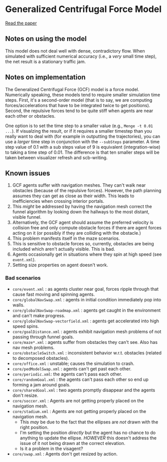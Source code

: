 # Generalized Centrifugal Force Model

[Read the paper](https://arxiv.org/pdf/1008.4297.pdf)

## Notes on using the model

This model does not deal well with dense, contradictory flow.  When simulated with sufficient 
numerical accuracy (i.e., a *very* small time step), the net result is a stationary traffic jam.

## Notes on implementation

The Generalized Centrifugal Force (GCF) model is a force model.  Numerically speaking, these models
tend to require smaller simulation time steps.  First, it's a second-order model (that is to say,
we are computing forces/accelerations that have to be integrated twice to get positions). Second,
the repulsive forces tend to be quite stiff when agents are near each other or obstacles.

One option is to set the time step to a smaller value (e.g., `Menge -t 0.01 ...`).  If visualzing
the result, or if it requires a smaller timestep than you really want to deal with (for example
in outputting the trajectories), you can use a *larger* time step in conjunction with the
`--subSteps` parameter.  A time step value of 0.1 with a sub steps value of 9 is equivalent
(integration-wise) to taking a time step of 0.01.  The difference is that ten smaller steps will
be taken between visualizer refresh and scb-writing.

## Known issues

1. GCF agents suffer with navigation meshes.  They can't walk near obstacles (because of the 
   repulsive forces).  However, the path planning assumes they can get as close as their width. This
   leads to inefficiencies when crossing interior portals.
  1. This *might* be addressed by having the navigation mesh correct the funnel algorithm by 
	looking down the hallways to the most distant, visible funnel.
  2. Alternatively, the GCF agent should assume the preferred velocity is collision free and only
	   compute obstacle forces if there are agent forces acting on it (or possibly if they are
	   colliding with the obstacle.)
  3. This problem manifests itself in the maze scenarios.
2. This is sensitive to obstacle forces so, currently, obstacles are being included which aren't
   actually visible.  This is bad.
3. Agents occasionally get in situations where they spin at high speed (see `event.xml`).
4. Setting size properties on agent doesn't work.
   
### Bad scenarios
	
- `core/event.xml` : as agents cluster near goal, forces ripple through that cause fast moving
	and spinning agents.
- `core/globalNavSwap.xml` : agents in initial condition immediately pop into walls.
- `core/globalNavSwap-roadmap.xml` : agents get caught in the environment and can't make progress.
- `core/globalNavSwap-vectorfield.xml` : agents get accelerated into high speed spins.
- `core/goalDistance.xml` : agents exhibit navigation mesh problems of not passing through funnel
	goals.
- `core/maze*.xml` : agents suffer from obstacles they can't see.  Also has nav mesh problems.
- `core/obstacleSwitch.xml` : inconsistent behavior w.r.t. obstacles (related to decomposed
	obstacles).
- `core/office.xml` : unstable; causes the simulation to crash.
- `core/pedModelSwap.xml` : agents can't get past each other.
- `core/periodic.xml`: the agents can't pass each other.
- `core/randomGoal.xml` : the agents can't pass each other so end up forming a jam around goals.
- `core/sharedGoal.xml` : two agents promptly disappear and the agents don't resize.
- `core/soccer.xml` : Agents are not getting properly placed on the navigation mesh.
- `core/stadium.xml` : Agents are not getting properly placed on the navigation mesh.
  - This *may* be due to the fact that the ellipses are *not* drawn with the right position.
  - I'm setting the position *directly* but the agent has no chance to do anything to update the
	ellipse.  *HOWEVER* this doesn't address the issue of it not being drawn at the correct elevation.
  - Is it a problem in the visagent?
- `core/swap.xml` : Agents don't get resized by action.

	